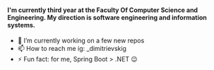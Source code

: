 
#### I'm currently third year at the Faculty Of Computer Science and Engineering. My direction is software engineering and information systems.

- 🌱 I’m currently working on a few new repos 
- 📫 How to reach me ig: _dimitrievskig
- ⚡ Fun fact: for me, Spring Boot > .NET 😉
